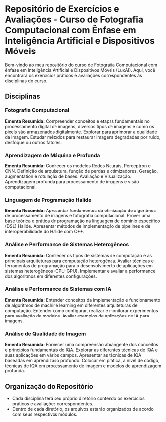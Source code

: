 # Repositório de Exercícios e Avaliações - Curso de Fotografia Computacional com Ênfase em Inteligência Artificial e Dispositivos Móveis

Bem-vindo ao meu repositório do curso de Fotografia Computacional com ênfase em Inteligência Artificial e Dispositivos Móveis (LuxAI). Aqui, você encontrará os exercícios práticos e avaliações correspondentes às disciplinas do curso.

## Disciplinas

### Fotografia Computacional

**Ementa Resumida:** Compreender conceitos e etapas fundamentais no processamento digital de imagens, diversos tipos de imagens e como os pixels são armazenados digitalmente. Explorar para aprimorar a qualidade da imagem. Estudar métodos para restaurar imagens degradadas por ruído, desfoque ou outros fatores.

### Aprendizagem de Máquina e Profunda

**Ementa Resumida:** Conhecer os modelos Redes Neurais, Perceptron e CNN. Definição de arquitetura, função de perdas e otimizadores. Geração, augmentation e rotulação de bases. Avaliação e Visualização. Aprendizagem profunda para processamento de imagens e visão computacional.

### Linguagem de Programação Halide

**Ementa Resumida:** Apresentar fundamentos da otimização de algoritmos de processamento de imagens e fotografia computacional. Prover uma base teórica e prática de programação na linguagem de domínio específico (DSL) Halide. Apresentar métodos de implementação de pipelines e de interoperabilidade do Halide com C++.

### Análise e Performance de Sistemas Heterogêneos

**Ementa Resumida:** Conhecer os tipos de sistemas de computação e as principais arquiteturas para computação heterogênea. Avaliar técnicas e ferramentas de programação para o desenvolvimento de aplicações em sistemas heterogêneos (CPU-GPU). Implementar e avaliar a performance dos algoritmos em diferentes configurações.

### Análise e Performance de Sistemas com IA

**Ementa Resumida:** Entender conceitos da implementação e funcionamento de algoritmos de machine learning em diferentes arquiteturas de computação. Entender como configurar, realizar e monitorar experimentos para avaliação de modelos. Avaliar exemplos de aplicações de IA para imagens.

### Análise de Qualidade de Imagem

**Ementa Resumida:** Fornecer uma compreensão abrangente dos conceitos e princípios fundamentais do IQA. Explorar as diferentes técnicas de IQA e suas aplicações em vários campos. Apresentar as técnicas de IQA baseadas em aprendizado profundo. Colocar em prática, a nível de código, técnicas de IQA em processamento de imagem e modelos de aprendizagem profunda.

## Organização do Repositório

- Cada disciplina terá seu próprio diretório contendo os exercícios práticos e avaliações correspondentes.
- Dentro de cada diretório, os arquivos estarão organizados de acordo com seus respectivos módulos.